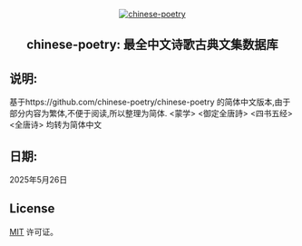 <p align="center">
  <a href="https://github.com/chinese-poetry/chinese-poetry">
      <img src="https://avatars3.githubusercontent.com/u/30764933?s=200&v=4" alt="chinese-poetry">
  </a>
</p>
<h2 align="center">chinese-poetry: 最全中文诗歌古典文集数据库</h2>

## 说明:

基于https://github.com/chinese-poetry/chinese-poetry 的简体中文版本,由于部分内容为繁体,不便于阅读,所以整理为简体.
<蒙学>  <御定全唐詩>  <四书五经>  <全唐诗>  均转为简体中文
  
## 日期:

2025年5月26日

## License

[MIT](https://github.com/chinese-poetry/chinese-poetry/blob/master/LICENSE) 许可证。
